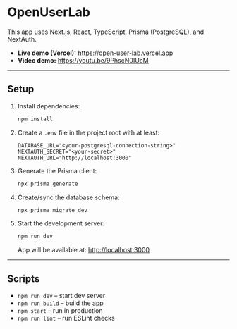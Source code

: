 # OpenUserLab

This app uses Next.js, React, TypeScript, Prisma (PostgreSQL), and NextAuth.

- **Live demo (Vercel):** <https://open-user-lab.vercel.app>
- **Video demo:** <https://youtu.be/9PhscN0IUcM>
  
---

## Setup

1. Install dependencies:

    ```bash
    npm install
    ```

2. Create a `.env` file in the project root with at least:

    ```dotenv
    DATABASE_URL="<your-postgresql-connection-string>"
    NEXTAUTH_SECRET="<your-secret>"
    NEXTAUTH_URL="http://localhost:3000"
    ```

3. Generate the Prisma client:

    ```bash
    npx prisma generate
    ```

4. Create/sync the database schema:

    ```bash
    npx prisma migrate dev
    ```

5. Start the development server:

    ```bash
    npm run dev
    ```
    App will be available at: [http://localhost:3000](http://localhost:3000)

---

## Scripts

- `npm run dev` – start dev server  
- `npm run build` – build the app  
- `npm start` – run in production  
- `npm run lint` – run ESLint checks  
